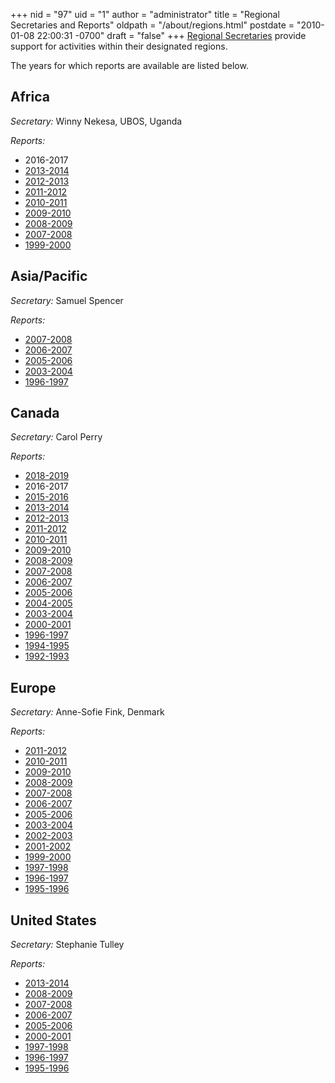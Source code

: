 +++
nid = "97"
uid = "1"
author = "administrator"
title = "Regional Secretaries and Reports"
oldpath = "/about/regions.html"
postdate = "2010-01-08 22:00:31 -0700"
draft = "false"
+++
[Regional Secretaries](https://iassistdata.org/about/faq.html#faq14)
provide support for activities within their designated regions.

The years for which reports are available are listed below.

Africa
------

*Secretary:* Winny Nekesa, UBOS, Uganda

*Reports:*

-   2016-2017
-   [2013-2014](https://iassistdata.org/about/regional-report-2013-2014-africa)
-   [2012-2013](https://iassistdata.org/about/regional-report-2012-2013-africa)
-   [2011-2012](https://iassistdata.org/about/regional-report-2011-2012-africa)
-   [2010-2011](https://iassistdata.org/about/regional-report-2010-2011-africa-0)
-   [2009-2010](https://iassistdata.org/about/regional-report-2009-2010-africa)
-   [2008-2009](https://iassistdata.org/about/regional-report-2008-2009-africa)
-   [2007-2008](https://iassistdata.org/about/regional-report-2007-2008-africa)
-   [1999-2000](https://iassistdata.org/about/regional-report-1999-2000-africa)

Asia/Pacific
------------

*Secretary:* Samuel Spencer

*Reports:*

-   [2007-2008](https://iassistdata.org/about/regional-report-2007-2008-asiapasific)
-   [2006-2007](/iassistdev/about/iassistwork/regional/au07.html)
-   [2005-2006](https://iassistdata.org/about/regional-report-2005-2006-asiapasific)
-   [2003-2004](https://iassistdata.org/about/regional-report-2003-2004-asiapasific)
-   [1996-1997](https://iassistdata.org/about/regional-report-1996-1997-asiapasific)

Canada
------

*Secretary:* Carol Perry

*Reports:*

-   [2018-2019](https://iassistdata.org/about/regional-report-canada-2018-2019)
-   2016-2017
-   [2015-2016](https://iassistdata.org/about/regional-report-2015-2016-canada)
-   [2013-2014](https://iassistdata.org/about/regional-report-2013-2014-canada)
-   [2012-2013](https://iassistdata.org/about/regional-report-2012-2013-canada)
-   [2011-2012](https://iassistdata.org/about/regional-report-2011-2012-canada)
-   [2010-2011](https://iassistdata.org/about/regional-report-2010-2011-canada)
-   [2009-2010](https://iassistdata.org/about/regional-report-2009-2010-canada)
-   [2008-2009](https://iassistdata.org/about/regional-report-2008-2009-canada)
-   [2007-2008](https://iassistdata.org/about/regional-report-2007-2008-canada)
-   [2006-2007](https://iassistdata.org/about/regional-report-2006-2007-canada)
-   [2005-2006](https://iassistdata.org/about/regional-report-2005-2006-canada)
-   [2004-2005](/iassistdev/about/iassistwork/regional/ca05.html)
-   [2003-2004](/iassistdev/about/iassistwork/regional/ca04.html)
-   [2000-2001](/iassistdev/about/iassistwork/regional/ca01.html)
-   [1996-1997](/iassistdev/about/iassistwork/regional/ca97.html)
-   [1994-1995](/iassistdev/about/iassistwork/regional/ca95.html)
-   [1992-1993](/iassistdev/about/iassistwork/regional/ca93.html)

Europe
------

*Secretary:* Anne-Sofie Fink, Denmark

*Reports:*

-   [2011-2012](https://iassistdata.org/about/regional-report-2011-2012-europe)
-   [2010-2011](https://iassistdata.org/about/regional-report-2010-2011-europe)
-   [2009-2010](https://iassistdata.org/about/regional-report-2009-2010-europe)
-   [2008-2009](https://iassistdata.org/about/regional-report-2008-2009-europe)
-   [2007-2008](https://iassistdata.org/about/regional-report-2007-2008-europe)
-   [2006-2007](/iassistdev/about/iassistwork/regional/eu07.html)
-   [2005-2006](/iassistdev/about/iassistwork/regional/eu06.html)
-   [2003-2004](https://iassistdata.org/about/regional-report-2003-2004-europe)
-   [2002-2003](https://iassistdata.org/about/regional-report-2002-2003-europe)
-   [2001-2002](https://iassistdata.org/about/regional-report-2001-2002-europe)
-   [1999-2000](https://iassistdata.org/about/regional-report-1999-2000-europe)
-   [1997-1998](https://iassistdata.org/about/regional-report-1997-1998-europe)
-   [1996-1997](https://iassistdata.org/about/regional-report-1996-1997-europe)
-   [1995-1996](https://iassistdata.org/about/regional-report-1995-1996-europe)

United States
-------------

*Secretary:* Stephanie Tulley

*Reports:*

-   [2013-2014](https://iassistdata.org/about/regional-report-2013-2014)
-   [2008-2009](https://iassistdata.org/about/regional-report-2008-2009-united-states)
-   [2007-2008](https://iassistdata.org/about/regional-report-2007-2008-united-states)
-   [2006-2007](https://iassistdata.org/about/regional-report-2006-2007-united-states)
-   [2005-2006](https://iassistdata.org/about/regional-report-2005-2006-united-states)
-   [2000-2001](https://iassistdata.org/about/regional-report-2000-2001-united-states)
-   [1997-1998](https://iassistdata.org/about/regional-report-1997-1998-united-states)
-   [1996-1997](https://iassistdata.org/about/regional-report-1996-1997-united-states)
-   [1995-1996](https://iassistdata.org/about/regional-report-1995-1996-united-states)

